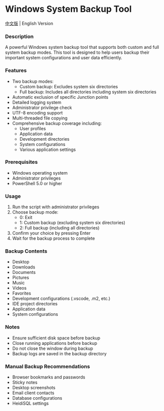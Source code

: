 # Windows System Backup Tool

[中文版](README.md) | English Version

### Description
A powerful Windows system backup tool that supports both custom and full system backup modes. This tool is designed to help users backup their important system configurations and user data efficiently.

### Features
- Two backup modes:
  - Custom backup: Excludes system six directories
  - Full backup: Includes all directories including system six directories
- Automatic exclusion of specific Junction points
- Detailed logging system
- Administrator privilege check
- UTF-8 encoding support
- Multi-threaded file copying
- Comprehensive backup coverage including:
  - User profiles
  - Application data
  - Development directories
  - System configurations
  - Various application settings

### Prerequisites
- Windows operating system
- Administrator privileges
- PowerShell 5.0 or higher

### Usage
1. Run the script with administrator privileges
2. Choose backup mode:
   - 0: Exit
   - 1: Custom backup (excluding system six directories)
   - 2: Full backup (including all directories)
3. Confirm your choice by pressing Enter
4. Wait for the backup process to complete

### Backup Contents
- Desktop
- Downloads
- Documents
- Pictures
- Music
- Videos
- Favorites
- Development configurations (.vscode, .m2, etc.)
- IDE project directories
- Application data
- System configurations

### Notes
- Ensure sufficient disk space before backup
- Close running applications before backup
- Do not close the window during backup
- Backup logs are saved in the backup directory

### Manual Backup Recommendations
- Browser bookmarks and passwords
- Sticky notes
- Desktop screenshots
- Email client contacts
- Database configurations
- HeidiSQL settings 